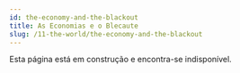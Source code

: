 ```yaml
---
id: the-economy-and-the-blackout
title: As Economias e o Blecaute
slug: /11-the-world/the-economy-and-the-blackout
---
```


Esta página está em construção e encontra-se indisponível.
